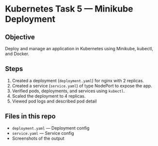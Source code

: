 # Kubernetes Task 5 — Minikube Deployment

## Objective
Deploy and manage an application in Kubernetes using Minikube, kubectl, and Docker.

## Steps
1. Created a deployment (`deployment.yaml`) for nginx with 2 replicas.
2. Created a service (`service.yaml`) of type NodePort to expose the app.
3. Verified pods, deployments, and services using `kubectl`.
4. Scaled the deployment to 4 replicas.
5. Viewed pod logs and described pod detail

## Files in this repo
- `deployment.yaml` — Deployment config
- `service.yaml` — Service config
- Screenshots of the output


